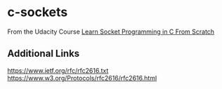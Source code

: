 # c-sockets

From the Udacity Course [Learn Socket Programming in C From Scratch](https://www.udemy.com/learn-socket-programming-in-c-from-scratch/)

## Additional Links
<https://www.ietf.org/rfc/rfc2616.txt>
<https://www.w3.org/Protocols/rfc2616/rfc2616.html>
